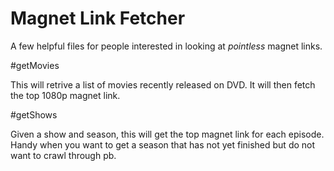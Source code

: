  # Magnet Link Fetcher
A few helpful files for people interested in looking at *pointless* magnet links.


#getMovies

This will retrive a list of movies recently released on DVD. It will then fetch the top 1080p magnet link.

#getShows

Given a show and season, this will get the top magnet link for each episode. Handy when you want to get a season that has not yet finished but do not want to crawl through pb.
